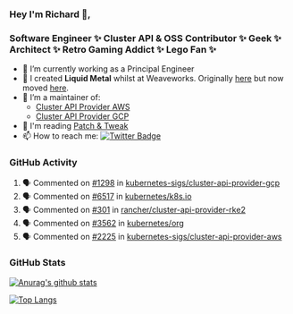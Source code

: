 ### Hey I'm Richard 👋, 

<h3 align="left">Software Engineer ✨ Cluster API & OSS Contributor ✨ Geek ✨ Architect ✨ Retro Gaming Addict ✨ Lego Fan ✨</h3>

- 🔭 I’m currently working as a Principal Engineer
- 📯 I created **Liquid Metal** whilst at Weaveworks. Originally [here](https://github.com/weaveworks-liquidmetal) but now moved [here](https://github.com/liquidmetal-dev).
- 👯 I’m a maintainer of:
  -  [Cluster API Provider AWS](https://github.com/kubernetes-sigs/cluster-api-provider-aws)
  -  [Cluster API Provider GCP](https://github.com/kubernetes-sigs/cluster-api-provider-gcp)
- 💬 I'm reading [Patch & Tweak](https://bjooks.com/products/patch-tweak-exploring-modular-synthesis)
- 📫 How to reach me: [![Twitter Badge](https://img.shields.io/badge/-@fruit_case-00acee?style=flat&logo=Twitter&logoColor=white)](https://twitter.com/intent/follow?screen_name=fruit_case "Follow on Twitter")

### GitHub Activity 

<!--START_SECTION:activity-->
1. 🗣 Commented on [#1298](https://github.com/kubernetes-sigs/cluster-api-provider-gcp/pull/1298#issuecomment-2270824948) in [kubernetes-sigs/cluster-api-provider-gcp](https://github.com/kubernetes-sigs/cluster-api-provider-gcp)
2. 🗣 Commented on [#6517](https://github.com/kubernetes/k8s.io/pull/6517#issuecomment-2270623310) in [kubernetes/k8s.io](https://github.com/kubernetes/k8s.io)
3. 🗣 Commented on [#301](https://github.com/rancher/cluster-api-provider-rke2/pull/301#issuecomment-2268777870) in [rancher/cluster-api-provider-rke2](https://github.com/rancher/cluster-api-provider-rke2)
4. 🗣 Commented on [#3562](https://github.com/kubernetes/org/issues/3562#issuecomment-2268774621) in [kubernetes/org](https://github.com/kubernetes/org)
5. 🗣 Commented on [#2225](https://github.com/kubernetes-sigs/cluster-api-provider-aws/issues/2225#issuecomment-2263821689) in [kubernetes-sigs/cluster-api-provider-aws](https://github.com/kubernetes-sigs/cluster-api-provider-aws)
<!--END_SECTION:activity-->

### GitHub Stats

[![Anurag's github stats](https://github-readme-stats.vercel.app/api?username=richardcase&count_private=true&show_icons=true)](https://github.com/anuraghazra/github-readme-stats)

[![Top Langs](https://github-readme-stats.vercel.app/api/top-langs/?username=richardcase&hide=html&layout=compact)](https://github.com/anuraghazra/github-readme-stats)
